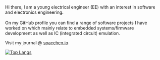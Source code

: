 Hi there, I am a young electrical engineer (EE) with an interest in software and electronics engineering.<br/>
<br/>
On my GitHub profile you can find a range of software projects I have worked on which mainly relate to embedded systems/firmware development as well as IC (integrated circuit) emulation. 

Visit my journal @ [spacehen.io](http://spacehen.io)

[![Top Langs](https://github-readme-stats-48wc.vercel.app/api/top-langs/?username=spacehen&layout=compact)](https://github.com/spacehen/github-readme-stats?)
